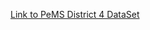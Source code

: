 [Link to PeMS District 4 DataSet](https://drive.google.com/file/d/19POWjfR8QIzApGI58PepyM3jwKQG_f_l/view?usp=sharing)
